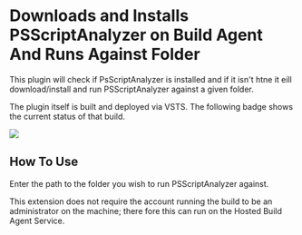# Downloads and Installs PSScriptAnalyzer on Build Agent And Runs Against Folder
This plugin will check if PsScriptAnalyzer is installed and if it isn't htne it eill download/install and run PSScriptAnalyzer against a given folder.

The plugin itself is built and deployed via VSTS. The following badge shows the current status of that build.

[<img src="https://sabinio.visualstudio.com/_apis/public/build/definitions/573f7b7f-2303-49f0-9b89-6e3117380331/114/badge"/>](https://sabinio.visualstudio.com/Sabin.IO/_apps/hub/ms.vss-ciworkflow.build-ci-hub?_a=edit-build-definition&id=114)

## How To Use
Enter the path to the folder you wish to run PSScriptAnalyzer against.

This extension does not require the account running the build to be an administrator on the machine; there fore this can run on the Hosted Build Agent Service.

